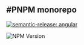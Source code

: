 #PNPM monorepo
---

[![semantic-release: angular](https://img.shields.io/badge/semantic--release-angular-e10079?logo=semantic-release)](https://github.com/semantic-release/semantic-release)

![NPM Version](https://img.shields.io/npm/v/pol-ui)
